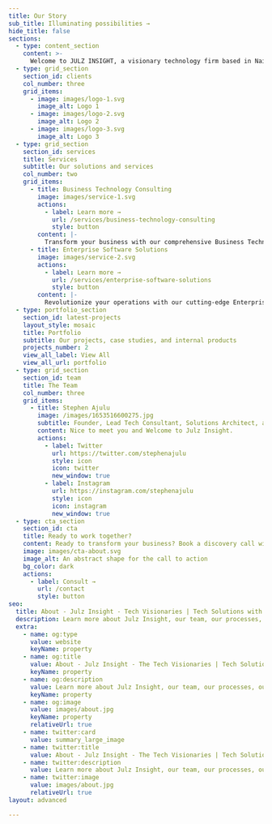 ```yaml
---
title: Our Story
sub_title: Illuminating possibilities →
hide_title: false
sections:
  - type: content_section
    content: >-
      Welcome to JULZ INSIGHT, a visionary technology firm based in Nairobi, dedicated to building impactful tech products and solutions that solve complex challenges. Our innovative approach and commitment to excellence have positioned us as a leader in the tech industry, driving transformative change across various sectors. Founded in 2020 to revolutionize how businesses, individuals and the globe leverage technology, JULZ INSIGHT has grown into a trusted partner for organizations across various industries seeking innovative solutions to complex challenges. Our team of experts brings years of experience and a passion for technology, ensuring we deliver solutions that are both innovative and practical.<br> <br><span style="font-weight: 700">Our Slogan</span> - Illuminating Possibilities<br> <br><span style="font-weight: 700">Our Mission</span> - To leverage cutting-edge technology to develop solutions that not only meet but exceed the evolving needs of our clients, fostering sustainable growth and positive societal impact.<br> <br><span style="font-weight: 700">Our Vision</span> - To be a global leader in technological innovation, delivering solutions that transform industries and improve lives.<br><br><span style="font-weight: 700">Our Focus</span> - We prioritize continuous innovation, impact, and advancement, constantly pushing the boundaries of technology to develop new solutions that provide value and growth. <br><br><span style="font-weight: 700">Our Future</span> - We are dedicated to advancing our R&D efforts exploring new technologies and methodologies to create innovative solutions and products. Continous innovation is at the heart of our operations, driving us to introduce new, cutting-edge products that set industry standards. We also aim to expand our presence in international markets, establishing JULZ INSIGHT as a global leader in tech.<br><br>Come, let's build something great today! **[Book A Consultation](/contact/)**
  - type: grid_section
    section_id: clients
    col_number: three
    grid_items:
      - image: images/logo-1.svg
        image_alt: Logo 1
      - image: images/logo-2.svg
        image_alt: Logo 2
      - image: images/logo-3.svg
        image_alt: Logo 3
  - type: grid_section
    section_id: services
    title: Services
    subtitle: Our solutions and services
    col_number: two
    grid_items:
      - title: Business Technology Consulting
        image: images/service-1.svg
        actions:
          - label: Learn more →
            url: /services/business-technology-consulting
            style: button
        content: |-
          Transform your business with our comprehensive Business Technology Consulting services. From digital transformation and cloud solutions to IT infrastructure and project management, we provide tailored strategies that drive innovation and efficiency. Learn more or book a discovery call via Cal.com or schedule a physical meet-up to explore how we can help you achieve your strategic goals.
      - title: Enterprise Software Solutions
        image: images/service-2.svg
        actions:
          - label: Learn more →
            url: /services/enterprise-software-solutions
            style: button
        content: |-
          Revolutionize your operations with our cutting-edge Enterprise Software Solutions powered by open-source technology. Our offerings include ERP, CRM, BPM/A, and more, designed to streamline processes and enhance productivity. Discover more or schedule a discovery call via Cal.com or arrange a face-to-face consultation to unlock the full potential of your business. 
  - type: portfolio_section
    section_id: latest-projects
    layout_style: mosaic
    title: Portfolio
    subtitle: Our projects, case studies, and internal products
    projects_number: 2
    view_all_label: View All
    view_all_url: portfolio
  - type: grid_section
    section_id: team
    title: The Team
    col_number: three
    grid_items:
      - title: Stephen Ajulu
        image: /images/1653516600275.jpg
        subtitle: Founder, Lead Tech Consultant, Solutions Architect, and Director
        content: Nice to meet you and Welcome to Julz Insight. 
        actions:
          - label: Twitter
            url: https://twitter.com/stephenajulu
            style: icon
            icon: twitter
            new_window: true
          - label: Instagram
            url: https://instagram.com/stephenajulu
            style: icon
            icon: instagram
            new_window: true
  - type: cta_section
    section_id: cta
    title: Ready to work together?
    content: Ready to transform your business? Book a discovery call with us today and let's explore how JULZ INSIGHT can help you achieve your strategic goals.
    image: images/cta-about.svg
    image_alt: An abstract shape for the call to action
    bg_color: dark
    actions:
      - label: Consult →
        url: /contact
        style: button
seo:
  title: About - Julz Insight - Tech Visionaries | Tech Solutions with Software, Web, AI, Cloud, Design & Digital Transformation Expertise
  description: Learn more about Julz Insight, our team, our processes, our solutions, our work, and more. We are a tech solutions firm & lab based in Nairobi, Kenya that has over a decade of experience with Software, Web, AI, Cloud, Design & Digital Transformation Expertise. We build impactful tech products and solutions that solve complex challenges. Pioneering innovation. Illuminating possibilities.
  extra:
    - name: og:type
      value: website
      keyName: property
    - name: og:title
      value: About - Julz Insight - The Tech Visionaries | Tech Solutions with Software, Web, AI, Cloud, Design & Digital Transformation Expertise
      keyName: property
    - name: og:description
      value: Learn more about Julz Insight, our team, our processes, our solutions, our work, and more. We are a tech solutions firm & lab based in Nairobi, Kenya that has over a decade of experience with Software, Web, AI, Cloud, Design & Digital Transformation Expertise. We build impactful tech products and solutions that solve complex challenges. Pioneering innovation. Illuminating possibilities.
      keyName: property
    - name: og:image
      value: images/about.jpg
      keyName: property
      relativeUrl: true
    - name: twitter:card
      value: summary_large_image
    - name: twitter:title
      value: About - Julz Insight - The Tech Visionaries | Tech Solutions with Software, Web, AI, Cloud, Design & Digital Transformation Expertise
    - name: twitter:description
      value: Learn more about Julz Insight, our team, our processes, our solutions, our work, and more. We are a tech solutions firm & lab based in Nairobi, Kenya that has over a decade of experience with Software, Web, AI, Cloud, Design & Digital Transformation Expertise. We build impactful tech products and solutions that solve complex challenges. Pioneering innovation. Illuminating possibilities.
    - name: twitter:image
      value: images/about.jpg
      relativeUrl: true
layout: advanced

---
```

